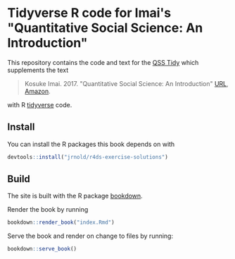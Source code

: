 # Tidyverse R code for Imai's "Quantitative Social Science: An Introduction"

This repository contains the code and text for the [QSS Tidy](https://jrnold.github.io/qss-tidy) which supplements the text 

> Kosuke Imai. 2017. "Quantitative Social Science: An Introduction"
> [URL](https://press.princeton.edu/titles/11025.html), [Amazon](https://www.amazon.com/Quantitative-Social-Science-Kosuke-Imai/dp/0691175462/).

with R [tidyverse](https://www.tidyverse.org/) code.



## Install

You can install the R packages this book depends on with
```r
devtools::install("jrnold/r4ds-exercise-solutions")
```

## Build 

The site is built with the R package [bookdown](https://bookdown.org/yihui/bookdown/).

Render the book by running
```r
bookdown::render_book("index.Rmd")
```

Serve the book and render on change to files by running:
```r
bookdown::serve_book()
```
